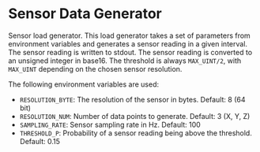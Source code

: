 # Sensor Data Generator

 Sensor load generator.
 This load generator takes a set of parameters from environment variables and
 generates a sensor reading in a given interval.
 The sensor reading is written to stdout.
 The sensor reading is converted to an unsigned integer in base16.
 The threshold is always `MAX_UINT/2`, with `MAX_UINT` depending on the chosen sensor resolution.

 The following environment variables are used:

- `RESOLUTION_BYTE`: The resolution of the sensor in bytes. Default: 8 (64 bit)
- `RESOLUTION_NUM`: Number of data points to generate. Default: 3 (X, Y, Z)
- `SAMPLING_RATE`: Sensor sampling rate in Hz. Default: 100
- `THRESHOLD_P`: Probability of a sensor reading being above the threshold.  Default: 0.15
